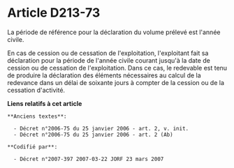 # Article D213-73

La période de référence pour la déclaration du volume prélevé est l'année civile.

En cas de cession ou de cessation de l'exploitation, l'exploitant fait sa déclaration pour la période de l'année civile
courant jusqu'à la date de cession ou de cessation de l'exploitation. Dans ce cas, le redevable est tenu de produire la
déclaration des éléments nécessaires au calcul de la redevance dans un délai de soixante jours à compter de la cession ou de
la cessation d'activité.

**Liens relatifs à cet article**

	**Anciens textes**:

	  - Décret n°2006-75 du 25 janvier 2006 - art. 2, v. init.
	  - Décret n°2006-75 du 25 janvier 2006 - art. 2 (Ab)

	**Codifié par**:

	  - Décret n°2007-397 2007-03-22 JORF 23 mars 2007
